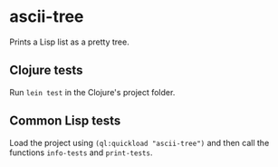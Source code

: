 # ascii-tree

Prints a Lisp list as a pretty tree.

## Clojure tests

Run `lein test` in the Clojure's project folder.

## Common Lisp tests 

Load the project using `(ql:quickload "ascii-tree")` and then call the functions 
`info-tests` and `print-tests`.
